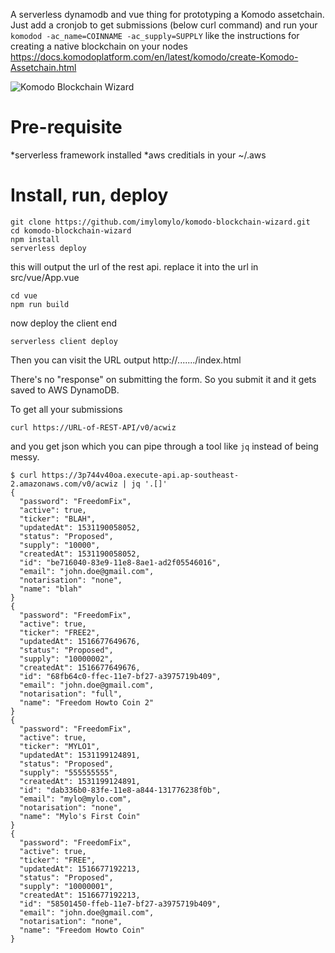 A serverless dynamodb and vue thing for prototyping a Komodo assetchain.  Just add a cronjob to get submissions (below curl command) and run your `komodod -ac_name=COINNAME -ac_supply=SUPPLY` like the instructions for creating a native blockchain on your nodes https://docs.komodoplatform.com/en/latest/komodo/create-Komodo-Assetchain.html

![Komodo Blockchain Wizard](https://raw.githubusercontent.com/imylomylo/komodo-blockchain-wizard/4e16602919fcfe9feb27459889ce87da0cc2329c/komodo-blockchain-wizard.png)

Pre-requisite
=============

*serverless framework installed
*aws creditials in your ~/.aws

Install, run, deploy
====================
```
git clone https://github.com/imylomylo/komodo-blockchain-wizard.git
cd komodo-blockchain-wizard
npm install
serverless deploy
```
this will output the url of the rest api.  replace it into the url in src/vue/App.vue
```
cd vue
npm run build
```
now deploy the client end
```
serverless client deploy
```
Then you can visit the URL output http://......./index.html

There's no "response" on submitting the form.  So you submit it and it gets saved to AWS DynamoDB.

To get all your submissions
```
curl https://URL-of-REST-API/v0/acwiz
```
and you get json which you can pipe through a tool like `jq` instead of being messy.
```
$ curl https://3p744v40oa.execute-api.ap-southeast-2.amazonaws.com/v0/acwiz | jq '.[]'
{
  "password": "FreedomFix",
  "active": true,
  "ticker": "BLAH",
  "updatedAt": 1531190058052,
  "status": "Proposed",
  "supply": "10000",
  "createdAt": 1531190058052,
  "id": "be716040-83e9-11e8-8ae1-ad2f05546016",
  "email": "john.doe@gmail.com",
  "notarisation": "none",
  "name": "blah"
}
{
  "password": "FreedomFix",
  "active": true,
  "ticker": "FREE2",
  "updatedAt": 1516677649676,
  "status": "Proposed",
  "supply": "10000002",
  "createdAt": 1516677649676,
  "id": "68fb64c0-ffec-11e7-bf27-a3975719b409",
  "email": "john.doe@gmail.com",
  "notarisation": "full",
  "name": "Freedom Howto Coin 2"
}
{
  "password": "FreedomFix",
  "active": true,
  "ticker": "MYLO1",
  "updatedAt": 1531199124891,
  "status": "Proposed",
  "supply": "555555555",
  "createdAt": 1531199124891,
  "id": "dab336b0-83fe-11e8-a844-131776238f0b",
  "email": "mylo@mylo.com",
  "notarisation": "none",
  "name": "Mylo's First Coin"
}
{
  "password": "FreedomFix",
  "active": true,
  "ticker": "FREE",
  "updatedAt": 1516677192213,
  "status": "Proposed",
  "supply": "10000001",
  "createdAt": 1516677192213,
  "id": "58501450-ffeb-11e7-bf27-a3975719b409",
  "email": "john.doe@gmail.com",
  "notarisation": "none",
  "name": "Freedom Howto Coin"
}
```
